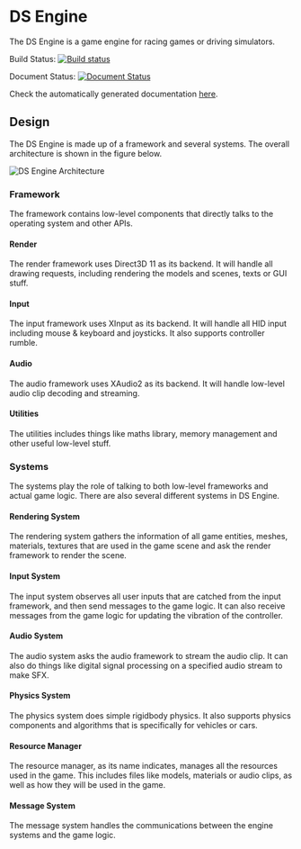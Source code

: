 # DS Engine

The DS Engine is a game engine for racing games or driving simulators.

Build Status: [![Build status](https://shurunxuan.visualstudio.com/DSEngine/_apis/build/status/DSEngine-CI)](https://shurunxuan.visualstudio.com/DSEngine/_build/latest?definitionId=2)

Document Status: [![Document Status](https://travis-ci.org/shurunxuan/IGME750-DSEngine.svg?branch=master)](https://travis-ci.org/shurunxuan/IGME750-DSEngine)

Check the automatically generated documentation [here](https://shurunxuan.github.io/IGME750-DSEngine/html/index.html).

## Design

The DS Engine is made up of a framework and several systems. The overall architecture is shown in the figure below.

![DS Engine Architecture](docs/assets/DSEngineArchitecture.png)

### Framework

The framework contains low-level components that directly talks to the operating system and other APIs. 

#### Render

The render framework uses Direct3D 11 as its backend. It will handle all drawing requests, including rendering the models and scenes, texts or GUI stuff.

#### Input

The input framework uses XInput as its backend. It will handle all HID input including mouse & keyboard and joysticks. It also supports controller rumble.

#### Audio

The audio framework uses XAudio2 as its backend. It will handle low-level audio clip decoding and streaming. 

#### Utilities

The utilities includes things like maths library, memory management and other useful low-level stuff.

### Systems

The systems play the role of talking to both low-level frameworks and actual game logic. There are also several different systems in DS Engine.

#### Rendering System

The rendering system gathers the information of all game entities, meshes, materials, textures that are used in the game scene and ask the render framework to render the scene.

#### Input System

The input system observes all user inputs that are catched from the input framework, and then send messages to the game logic. It can also receive messages from the game logic for updating the vibration of the controller.

#### Audio System

The audio system asks the audio framework to stream the audio clip. It can also do things like digital signal processing on a specified audio stream to make SFX.

#### Physics System

The physics system does simple rigidbody physics. It also supports physics components and algorithms that is specifically for vehicles or cars.

#### Resource Manager

The resource manager, as its name indicates, manages all the resources used in the game. This includes files like models, materials or audio clips, as well as how they will be used in the game. 

#### Message System

The message system handles the communications between the engine systems and the game logic.
